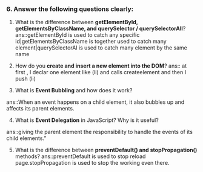 
### 6. Answer the following questions clearly:

1. What is the difference between **getElementById, getElementsByClassName, and querySelector / querySelectorAll**?
ans::getElementById is used to catch any specific id|getElementsByClassName is together used to catch many element|querySelectorAl is used to catch many element by the same name


2. How do you **create and insert a new element into the DOM**?
ans:: at first , I declar one element like (li) and calls createelement and then I  push (li)


3. What is **Event Bubbling** and how does it work?

ans::When an event happens on a child element, it also bubbles up and affects its parent elements.

4. What is **Event Delegation** in JavaScript? Why is it useful?

ans::giving the parent element the responsibility to handle the events of its child elements.”

5. What is the difference between **preventDefault() and stopPropagation()** methods?
ans::preventDefault is used to stop reload  page.stopPropagation is used to stop the  working even there.
